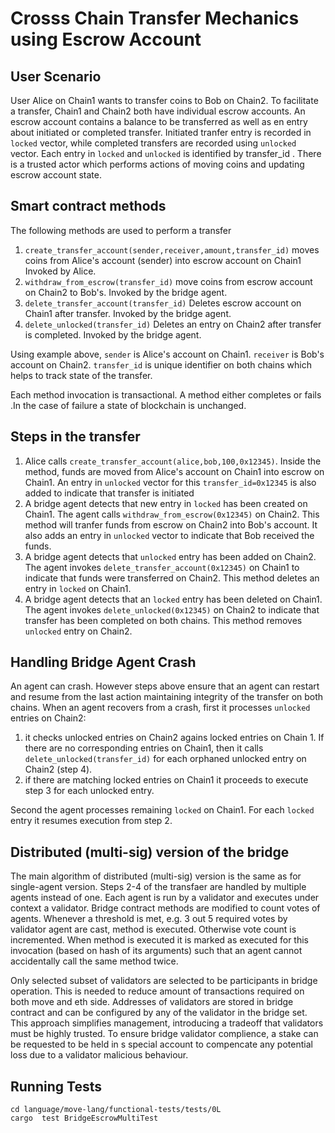 # Crosss Chain Transfer Mechanics using Escrow Account

## User Scenario
User Alice on Chain1 wants to transfer 
coins to Bob on Chain2. To facilitate a transfer, 
Chain1 and Chain2 both have individual
escrow accounts. An escrow account contains a balance to be transferred
as well as en entry about initiated or completed transfer.
Initiated tranfer entry is recorded in ```locked``` vector, while completed transfers are recorded
using ```unlocked``` vector. Each entry in ```locked``` and ```unlocked``` is identified by transfer_id . There is a trusted actor which performs
actions of moving coins and updating escrow account state.

## Smart contract methods
The following methods are used to perform a transfer
1. ```create_transfer_account(sender,receiver,amount,transfer_id)```
moves coins from Alice's account (sender) into escrow account on Chain1
Invoked by Alice.
2. ```withdraw_from_escrow(transfer_id)```
move coins from escrow account on Chain2 to Bob's.
Invoked by the bridge agent.
3. ```delete_transfer_account(transfer_id)```
Deletes escrow account on Chain1 after transfer.
Invoked by the bridge agent.
4. ```delete_unlocked(transfer_id)```
Deletes an entry on Chain2 after transfer is completed.
Invoked by the bridge agent.

Using example above, ```sender``` is Alice's account on Chain1. ```receiver``` is Bob's account on Chain2.
```transfer_id``` is unique identifier  on both chains which helps to track
state of the transfer.

Each method invocation is transactional. A method either completes or fails
.In the case of failure a state of blockchain is unchanged.

## Steps in the transfer

1. Alice calls ```create_transfer_account(alice,bob,100,0x12345)```. Inside the method,
funds are moved from Alice's account on Chain1 into escrow on Chain1. An entry in ```unlocked```
vector for this ```transfer_id=0x12345``` is also added to indicate that transfer is initiated
2. A bridge agent detects that new entry in ```locked``` has been created on Chain1. The agent 
calls ```withdraw_from_escrow(0x12345)``` on Chain2. This method
will tranfer funds from escrow on Chain2 into Bob's account. It also adds an entry in ```unlocked``` vector 
to indicate that Bob received the funds.
3. A bridge agent detects that ```unlocked``` 
entry has been added on Chain2. The agent invokes
```delete_transfer_account(0x12345)``` on Chain1 to indicate
that funds were transferred on Chain2. This method
deletes an entry in ```locked``` on Chain1.
4. A bridge agent detects that an ```locked``` entry has been deleted on Chain1. The agent 
invokes ```delete_unlocked(0x12345)``` on Chain2 to indicate
that transfer has been completed on both chains. This method removes ```unlocked```
entry on Chain2.

## Handling Bridge Agent Crash
An agent can crash. However steps above ensure that an agent can restart
and resume from the last action maintaining integrity of the transfer on both chains.
When an agent recovers from a crash, first it processes ```unlocked``` entries on Chain2:
1. it checks unlocked entries on Chain2 agains locked entries 
on Chain 1. If there are no corresponding entries on Chain1, then 
it calls ```delete_unlocked(transfer_id)``` for each orphaned unlocked entry on Chain2 (step 4).
2. if there are matching locked entries on Chain1 it proceeds to execute step 3 for each unlocked entry.

Second the agent processes remaining ```locked``` on Chain1. For each ```locked```
entry it resumes execution from step 2.

## Distributed (multi-sig) version of the bridge
The main algorithm of distributed (multi-sig)  version is the same as for single-agent version. Steps 2-4 of the transfaer are handled by multiple agents instead of one. Each agent is run by a validator and executes under context a validator. Bridge contract methods are modified to count votes of agents. Whenever a threshold is met, e.g. 3 out 5 required votes by validator agent are cast, method is executed. Otherwise vote count is incremented. When method is executed it is marked as executed for this invocation (based on hash of its arguments) such that an agent cannot accidentally call the same method twice.

Only selected subset of validators are selected to be participants in bridge operation. This is needed to reduce amount of transactions required on both move and eth side. Addresses of validators are stored in bridge contract and can be configured by any of the validator in the bridge set. This approach simplifies management, introducing a tradeoff that validators must be highly trusted. To ensure bridge validator complience, a stake can be requested to be held in s special account to compencate any potential loss due to a validator malicious behaviour.


## Running Tests
```
cd language/move-lang/functional-tests/tests/0L
cargo  test BridgeEscrowMultiTest
```

